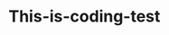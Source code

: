 # This-is-coding-test
     
  
    
 
   
    
        
           
                       
                
                   
     
                 
           
            
         
      
    
